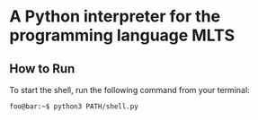 # A Python interpreter for the programming language MLTS

## How to Run

To start the shell, run the following command from your terminal:

```console
foo@bar:~$ python3 PATH/shell.py
```
